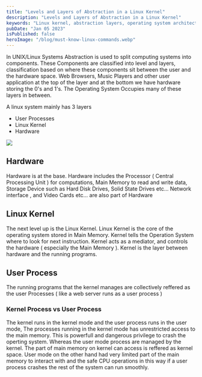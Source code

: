 ```yaml
---
title: "Levels and Layers of Abstraction in a Linux Kernel"
description: "Levels and Layers of Abstraction in a Linux Kernel"
keywords: "Linux kernel, abstraction layers, operating system architecture, linux internals, user space vs. kernel space"
pubDate: "Jan 05 2023"
isPublished: false
heroImage: "/blog/must-know-linux-commands.webp"
---
```


In UNIX/Linux Systems Abstraction is used to split computing systems into components. These Components are classified into level and layers, classification based on where these components sit between the user and the hardware space. Web Browsers, Music Players and other user application at the top of the layer and at the bottom we have hardware storing the 0's and 1's. The Operating System Occupies many of these layers in between.

A linux system mainly has 3 layers

- User Processes
- Linux Kernel
- Hardware

![](/blog/linux_kernel.svg)

## Hardware

Hardware is at the base. Hardware includes the Processor ( Central Processing Unit ) for computations, Main Memory to read and write data,
Storage Device such as Hard Disk Drives, Solid State Drives etc... Network interface , and Video Cards etc... are also part of Hardware

## Linux Kernel

The next level up is the Linux Kernel. Linux Kernel is the core of the operating system stored in Main Memory. Kernel tells the Operation System where to look for next instruction. Kernel acts as a mediator, and controls the hardware ( especially the Main Memory ). Kernel is the layer between hardware and the running programs.

## User Process

The running programs that the kernel manages are collectively reffered as the user Processes ( like a web server runs as a user process )

### Kernel Process vs User Process

The kernel runs in the kernel mode and the user process runs in the user mode, The processes running in the kernel mode has unrestricted access to the main memory. This is powerfull and dangerous privilege to crash the operting system. Whereas the user mode process are managed by the kernel. The part of main memory on kernel can access is reffered as kernel space.
User mode on the other hand had very limited part of the main memory to interact with and the safe CPU operations in this way if a user process crashes the rest of the system can run smoothly.
